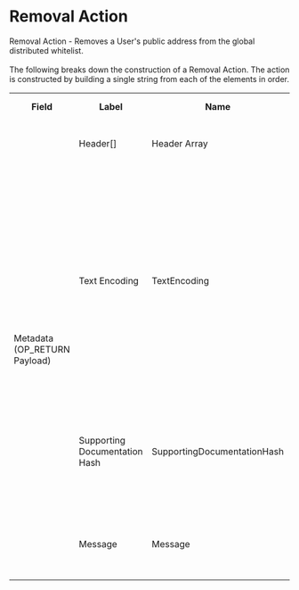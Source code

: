 
<html>
    <head>
        <link rel="stylesheet" href="css/style.css">
        <H1>Removal Action</H1>
        <p>
        Removal Action -  Removes a User's public address from the global distributed whitelist.<br><br>
        The following breaks down the construction of a Removal Action. The action is constructed by building a single string from each of the elements in order.
        </p>
    </head>
    <div class="ritz grid-container" dir="ltr">
        <body>
            <table class="waffle" cellspacing="0" cellpadding="0" table-layout=fixed width=100%>
                 <tr style='height:19px;'>
                    <th style="width:6%" class="s0">Field</th>
                       <th style="width:9%" class="s1">Label</th>
                    <th style="width:9%" class="s1">Name</th>
                    <th style="width:2%" class="s1">Bytes</th>
                    <th style="width:29%" class="s1">Example Values</th>
                    <th style="width:26%" class="s1">Comments</th>
                    <th style="width:5%" class="s1">Data Type</th>
                    <th style="width:14%" class="s2">Amendment Restrictions</th>
                </tr>
                <tr>
                    <td class="s5" rowspan="4">Metadata (OP_RETURN Payload)</td>
                    <td class="r6">Header[]</td>
                    <td class="r6">Header Array</td>
                    <td class="r6">-</td>
                    <td class="r6">-</td>
                    <td class="r6">Common header data for all messages</td>
                    <td class="r6">Header</td>
                    <td class="r7"></td>
                </tr>
                    <tr>
                    <td class="r10">Text Encoding</td>
                    <td class="r10">TextEncoding</td>
                    <td class="r10">1</td>
                    <td class="r10" style="word-break:break-all">0</td>
                    <td class="r10"> 0 = ASCII, 1 = UTF-8, 2 = UTF-16, 3 = Unicode.  Encoding applies to all 'text' data types. All 'string' types will always be encoded with ASCII.  Where string is selected, all fields will be ASCII.</td>
                    <td class="r10">uint8</td>
                    <td class="r11">Can be changed by Issuer or Operator at their discretion.</td>
                </tr>                <tr>
                    <td class="r10">Supporting Documentation Hash</td>
                    <td class="r10">SupportingDocumentationHash</td>
                    <td class="r10">32</td>
                    <td class="r10" style="word-break:break-all">98ea6e4f216f2fb4b69fff9b3a44842c38686ca685f3f55dc48c5d3fb1107be4</td>
                    <td class="r10">Document explaining the removal.  Might be at the user's request, or it might be due a to a </td>
                    <td class="r10">sha256</td>
                    <td class="r11"></td>
                </tr>                <tr>
                    <td class="r10">Message</td>
                    <td class="r10">Message</td>
                    <td class="r10">0</td>
                    <td class="r10" style="word-break:break-all">Removed due to violation of company policy.</td>
                    <td class="r10">Length 0-65,535 bytes. Note / explanation</td>
                    <td class="r10">nvarchar16</td>
                    <td class="r11"></td>
                </tr>
            </table>
        </body>
    </div>
</html>